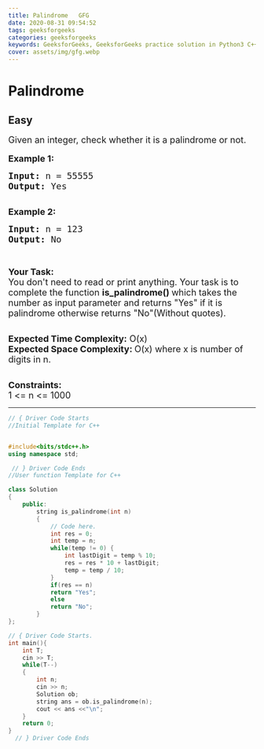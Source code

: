 ```yaml
---
title: Palindrome   GFG
date: 2020-08-31 09:54:52
tags: geeksforgeeks
categories: geeksforgeeks
keywords: GeeksforGeeks, GeeksforGeeks practice solution in Python3 C++ Java, Palindrome - GFG solution
cover: assets/img/gfg.webp
---
```



# Palindrome
## Easy
<div class="problem-statement">
                <p></p><p><span style="font-size:18px">Given an integer, check whether it is a palindrome or not.</span><br>
<br>
<span style="font-size:18px"><strong>Example 1:</strong></span></p>

<pre><span style="font-size:18px"><strong>Input: </strong>n = 55555
<strong>Output: </strong>Yes</span>
</pre>

<p><br>
<span style="font-size:18px"><strong>Example 2:</strong></span></p>

<pre><span style="font-size:18px"><strong>Input: </strong>n = 123
<strong>Output: </strong>No</span>
</pre>

<p>&nbsp;</p>

<p><span style="font-size:18px"><strong>Your Task:</strong><br>
You don't need to read or print anything. Your task is to complete the function&nbsp;<strong>is_palindrome()&nbsp;</strong>which takes the number as input parameter and returns "Yes" if it is palindrome otherwise returns "No"(Without quotes).</span><br>
&nbsp;</p>

<p><span style="font-size:18px"><strong>Expected Time Complexity:</strong>&nbsp;O(x)<br>
<strong>Expected Space Complexity:&nbsp;</strong>O(x)&nbsp;where x is number of digits in n.</span><br>
&nbsp;</p>

<p><span style="font-size:18px"><strong>Constraints:</strong><br>
1 &lt;= n &lt;= 1000</span></p>
 <p></p>
            </div>

---




```cpp
// { Driver Code Starts
//Initial Template for C++


#include<bits/stdc++.h>
using namespace std;

 // } Driver Code Ends
//User function Template for C++

class Solution
{
	public:
		string is_palindrome(int n)
		{
		    // Code here.
		    int res = 0;
		    int temp = n;
		    while(temp != 0) {
		        int lastDigit = temp % 10;
		        res = res * 10 + lastDigit;
		        temp = temp / 10;
		    }
		    if(res == n)
		    return "Yes";
		    else 
		    return "No";
		}
};

// { Driver Code Starts.
int main(){
    int T;
    cin >> T;
    while(T--)
    {
    	int n;
    	cin >> n;
    	Solution ob;
    	string ans = ob.is_palindrome(n);
    	cout << ans <<"\n";
    }
	return 0;
}
  // } Driver Code Ends
```
